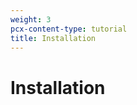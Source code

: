 ```yaml
---
weight: 3
pcx-content-type: tutorial
title: Installation
---
```


# Installation

<DirectoryListing path="/user-guide/set-up" />

